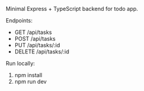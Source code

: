 Minimal Express + TypeScript backend for todo app.

Endpoints:
- GET /api/tasks
- POST /api/tasks
- PUT /api/tasks/:id
- DELETE /api/tasks/:id

Run locally:
1. npm install
2. npm run dev
